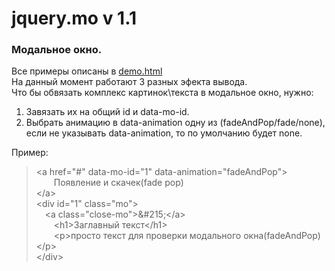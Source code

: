<h1>jquery.mo v 1.1</h1>
<h3>Модальное окно.</h3>
Все примеры описаны в <a href="http://nip4fun.github.io/jquery.mo_demo.html">demo.html</a><br>
На данный момент работают 3 разных эфекта вывода.

<div>
	Что бы обвязать комплекс картинок\текста в модальное окно, нужно:</div>
<ol>
	<li>
		Завязать их на общий id и data-mo-id.</li>
	<li>
		Выбрать анимацию в data-animation одну из (fadeAndPop/fade/none), если не указывать data-animation, то по умолчанию будет none.</li>
</ol>


Пример:


<blockquote>
<div>
&lt;a href=&quot;#&quot; data-mo-id=&quot;1&quot; data-animation=&quot;fadeAndPop&quot;&gt;</div>
<div>
&emsp;&emsp;Появление и скачек(fade pop)</div>
<div>
&lt;/a&gt;</div>
<div>
&lt;div id=&quot;1&quot; class=&quot;mo&quot;&gt;</div>
<div>
&emsp;&lt;a class=&quot;close-mo&quot;&gt;&amp;#215;&lt;/a&gt;</div>
<div>
&emsp;&emsp;&lt;h1&gt;Заглавный текст&lt;/h1&gt;</div>
<div>
&emsp;&emsp;&lt;p&gt;просто текст для проверки модального окна(fadeAndPop)&lt;/p&gt;</div>
<div>
&lt;/div&gt;</div>
</blockquote>
